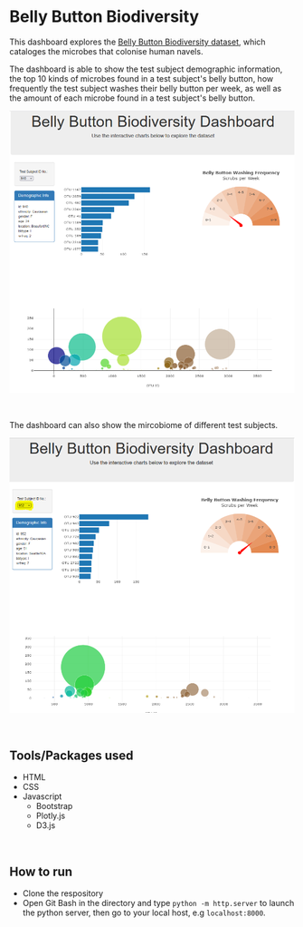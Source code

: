 # Belly Button Biodiversity

This dashboard explores the [Belly Button Biodiversity dataset](http://robdunnlab.com/projects/belly-button-biodiversity/), which cataloges the microbes that colonise human navels.

The dashboard is able to show the test subject demographic information, the top 10 kinds of microbes found in a test subject's belly button, how frequently the test subject washes their belly button per week, as well as the amount of each microbe found in a test subject's belly button.

![dashboard](images/dashboard.PNG)

<br>

The dashboard can also show the mircobiome of different test subjects.

![dashboard changed](images/dashboard-change.PNG)

<br>

## Tools/Packages used
- HTML
- CSS
- Javascript
    - Bootstrap
    - Plotly.js
    - D3.js

<br>

## How to run
- Clone the respository
- Open Git Bash in the directory and type `python -m http.server` to launch the python server, then go to your local host, e.g `localhost:8000`.
